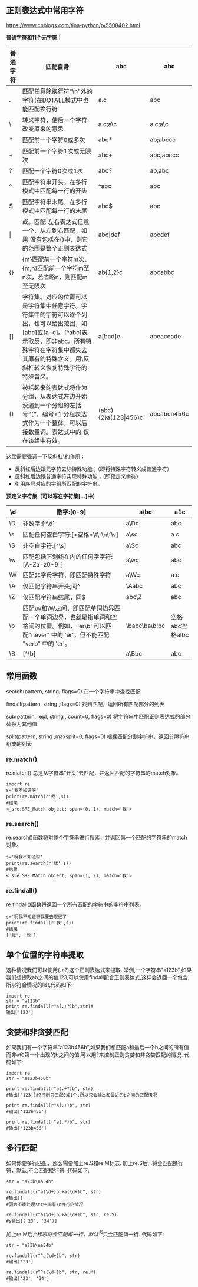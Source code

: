 ## 正则表达式中常用字符
https://www.cnblogs.com/tina-python/p/5508402.html

**普通字符和11个元字符：**

| 普通字符 | 匹配自身                                                     | abc                  | abc         |
| -------- | ------------------------------------------------------------ | -------------------- | ----------- |
| .        | 匹配任意除换行符"\n"外的字符(在DOTALL模式中也能匹配换行符    | a.c                  | abc         |
| \        | 转义字符，使后一个字符改变原来的意思                         | a\.c;a\\c            | a.c;a\c     |
| *        | 匹配前一个字符0或多次                                        | abc*                 | ab;abccc    |
| +        | 匹配前一个字符1次或无限次                                    | abc+                 | abc;abccc   |
| ?        | 匹配一个字符0次或1次                                         | abc?                 | ab;abc      |
| ^        | 匹配字符串开头。在多行模式中匹配每一行的开头                 | ^abc                 | abc         |
| $        | 匹配字符串末尾，在多行模式中匹配每一行的末尾                 | abc$                 | abc         |
| \|       | 或。匹配\|左右表达式任意一个，从左到右匹配，如果\|没有包括在()中，则它的范围是整个正则表达式 | abc\|def             | abcdef      |
| {}       | {m}匹配前一个字符m次，{m,n}匹配前一个字符m至n次，若省略n，则匹配m至无限次 | ab{1,2}c             | abcabbc     |
| []       | 字符集。对应的位置可以是字符集中任意字符。字符集中的字符可以逐个列出，也可以给出范围，如[abc]或[a-c]。[^abc]表示取反，即非abc。所有特殊字符在字符集中都失去其原有的特殊含义。用\反斜杠转义恢复特殊字符的特殊含义。 | a[bcd]e              | abeaceade   |
| ()       | 被括起来的表达式将作为分组，从表达式左边开始没遇到一个分组的左括号“（”，编号+1.分组表达式作为一个整体，可以后接数量词。表达式中的\|仅在该组中有效。 | (abc){2}a(123\|456)c | abcabca456c |

这里需要强调一下反斜杠\的作用：

- 反斜杠后边跟元字符去除特殊功能；（即将特殊字符转义成普通字符）
- 反斜杠后边跟普通字符实现特殊功能；（即预定义字符）
- 引用序号对应的字组所匹配的字符串。

**预定义字符集（可以写在字符集[...]中）** 

| \d   | 数字:[0-9]                                                   | a\bc          | a1c             |
| ---- | ------------------------------------------------------------ | ------------- | --------------- |
| \D   | 非数字:[^\d]                                                 | a\Dc          | abc             |
| \s   | 匹配任何空白字符:[<空格>\t\r\n\f\v]                          | a\sc          | a c             |
| \S   | 非空白字符:[^\s]                                             | a\Sc          | abc             |
| \w   | 匹配包括下划线在内的任何字字符:[A-Za-z0-9_]                  | a\wc          | abc             |
| \W   | 匹配非字母字符，即匹配特殊字符                               | a\Wc          | a c             |
| \A   | 仅匹配字符串开头,同^                                         | \Aabc         | abc             |
| \Z   | 仅匹配字符串结尾，同$                                        | abc\Z         | abc             |
| \b   | 匹配\w和\W之间，即匹配单词边界匹配一个单词边界，也就是指单词和空格间的位置。例如， 'er\b' 可以匹配"never" 中的 'er'，但不能匹配 "verb" 中的 'er'。 | \babc\ba\b!bc | 空格abc空格a!bc |
| \B   | [^\b]                                                        | a\Bbc         | abc             |

## 常用函数
search(pattern, string, flags=0)      在一个字符串中查找匹配

findall(pattern, string ,flags=0)     找到匹配，返回所有匹配部分的列表

sub(pattern, repl, string , count=0, flags=0)    将字符串中匹配正则表达式的部分替换为其他值

split(pattern, string ,maxsplit=0, flags=0)  根据匹配分割字符串，返回分隔符串组成的列表

### re.match()
re.match() 总是从字符串“开头”去匹配，并返回匹配的字符串的match对象。
```
import re
s='我不知道呀'
print(re.match(r'我',s))
#结果
<_sre.SRE_Match object; span=(0, 1), match='我'>
```
### re.search()

re.search()函数将对整个字符串进行搜索，并返回第一个匹配的字符串的match对象。

```
s='啊我不知道呀'
print(re.search(r'我',s))
#结果
<_sre.SRE_Match object; span=(1, 2), match='我'>
```

### re.findall()

re.findall()函数将返回一个所有匹配的字符串的字符串列表。
```
s='啊我不知道呀我要去取经了'
print(re.findall(r'我',s))
#结果
['我', '我']
```

## 单个位置的字符串提取

这种情况我们可以使用(.+?)这个正则表达式来提取. 举例,一个字符串"a123b",如果我们想提取ab之间的值123,可以使用findall配合正则表达式,这样会返回一个包含所以符合情况的list,代码如下:

```
import re
str = "a123b"
print re.findall(r"a(.+?)b",str)#
输出['123']
```

## 贪婪和非贪婪匹配

如果我们有一个字符串”a123b456b”,如果我们想匹配a和最后一个b之间的所有值而非a和第一个出现的b之间的值,可以用?来控制正则贪婪和非贪婪匹配的情况. 代码如下:

```
import re
str = "a123b456b"

print re.findall(r"a(.+?)b", str)
#输出['123']#?控制只匹配0或1个,所以只会输出和最近的b之间的匹配情况

print re.findall(r"a(.+)b", str)
#输出['123b456']

print re.findall(r"a(.*)b", str)
#输出['123b456']
```

## 多行匹配

如果你要多行匹配，那么需要加上re.S和re.M标志. 加上re.S后, .将会匹配换行符，默认.不会匹配换行符. 代码如下:

```
str = "a23b\na34b"

re.findall(r"a(\d+)b.+a(\d+)b", str)
#输出[]
#因为不能处理str中间有\n换行的情况

re.findall(r"a(\d+)b.+a(\d+)b", str, re.S)
#s输出[('23', '34')]
```
加上re.M后,^$标志将会匹配每一行，默认^和$只会匹配第一行. 代码如下:

```
str = "a23b\na34b"

re.findall(r"^a(\d+)b", str)
#输出['23']

re.findall(r"^a(\d+)b", str, re.M)
#输出['23', '34']
```
